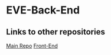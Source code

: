 # EVE-Back-End

## Links to other repositories
[Main Repo](https://github.com/ialmani/EVE)
[Front-End](https://github.com/ialmani/EVE-Front-End)